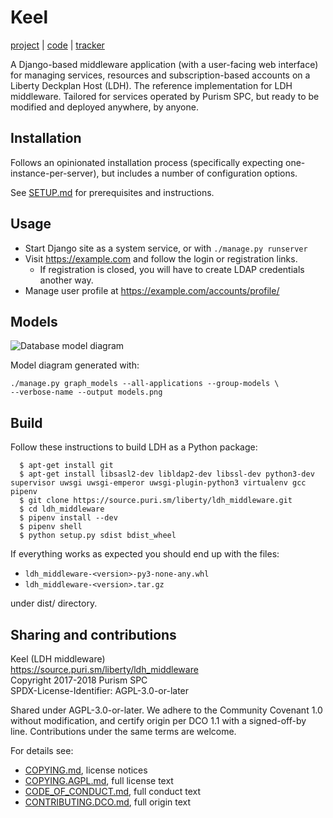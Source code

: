 Keel
====

[project] | [code] | [tracker]

A Django-based middleware application (with a user-facing web interface)
for managing services, resources and subscription-based accounts on a
Liberty Deckplan Host (LDH). The reference implementation for LDH
middleware. Tailored for services operated by Purism SPC, but ready to
be modified and deployed anywhere, by anyone.

Installation
------------

Follows an opinionated installation process (specifically expecting
one-instance-per-server), but includes a number of configuration
options.

See [SETUP.md] for prerequisites and instructions.

Usage
-----

* Start Django site as a system service, or with `./manage.py runserver`
* Visit <https://example.com> and follow the login or registration
  links.
  * If registration is closed, you will have to create LDAP credentials
    another way.
* Manage user profile at <https://example.com/accounts/profile/>

Models
------

![Database model diagram](models.png)

Model diagram generated with:

    ./manage.py graph_models --all-applications --group-models \
    --verbose-name --output models.png

Build
-----

Follow these instructions to build LDH as a Python package:

```
  $ apt-get install git
  $ apt-get install libsasl2-dev libldap2-dev libssl-dev python3-dev supervisor uwsgi uwsgi-emperor uwsgi-plugin-python3 virtualenv gcc pipenv
  $ git clone https://source.puri.sm/liberty/ldh_middleware.git
  $ cd ldh_middleware
  $ pipenv install --dev
  $ pipenv shell
  $ python setup.py sdist bdist_wheel
```

If everything works as expected you should end up with the files:

* `ldh_middleware-<version>-py3-none-any.whl`
* `ldh_middleware-<version>.tar.gz`

under dist/ directory.

Sharing and contributions
-------------------------

Keel (LDH middleware)  
<https://source.puri.sm/liberty/ldh_middleware>  
Copyright 2017-2018 Purism SPC  
SPDX-License-Identifier: AGPL-3.0-or-later

Shared under AGPL-3.0-or-later. We adhere to the Community Covenant
1.0 without modification, and certify origin per DCO 1.1 with a
signed-off-by line. Contributions under the same terms are welcome.

For details see:

* [COPYING.md], license notices
* [COPYING.AGPL.md], full license text
* [CODE_OF_CONDUCT.md], full conduct text
* [CONTRIBUTING.DCO.md], full origin text

<!-- * [CONTRIBUTING.md], additional contribution notes -->

<!-- Links -->

[project]: https://source.puri.sm/liberty/ldh_middleware
[code]: https://source.puri.sm/liberty/ldh_middleware/tree/master
[tracker]: https://source.puri.sm/liberty/ldh_middleware/issues
[SETUP.md]: SETUP.md
[COPYING.AGPL.md]: COPYING.AGPL.md
[CODE_OF_CONDUCT.md]: CODE_OF_CONDUCT.md
[CONTRIBUTING.DCO.md]: CONTRIBUTING.DCO.md
[COPYING.md]: COPYING.md
[CONTRIBUTING.md]: CONTRIBUTING.md
